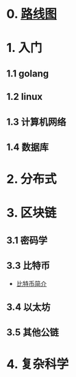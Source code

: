 # 0. [路线图](https://github.com/EVOLABTeam/blockchain-study/blob/master/0%20roadmap/blockchain-engineer-roadmap.md)
# 1. 入门
## 1.1 golang
## 1.2 linux
## 1.3 计算机网络
## 1.4 数据库
# 2. 分布式

# 3. 区块链
## 3.1 密码学
## 3.3 比特币
- [比特币简介](https://github.com/EVOLABTeam/blockchain-study/blob/master/3%20blockchain/3.2%20bitcoin%20and%20ethereum/3.2.1%20introduce.md)
## 3.4 以太坊
## 3.5 其他公链
# 4. 复杂科学

